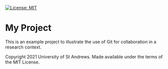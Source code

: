 [![License: MIT](https://img.shields.io/badge/License-MIT-yellow.svg)](https://opensource.org/licenses/MIT)

# My Project

This is an example project to illustrate the use of Git for
collaboration in a research context.

Copyright 2021 University of St Andrews. Made available under the terms of the MIT
License.
